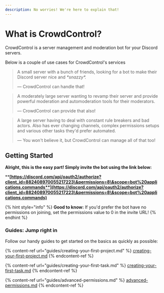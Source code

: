 ```yaml
---
description: No worries! We're here to explain that!
---
```


# What is CrowdControl?

CrowdControl is a server management and moderation bot for your Discord servers.



Below is a couple of use cases for CrowdControl's services

> A small server with a bunch of friends, looking for a bot to make their Discord server nice and _\*snazzy\*._
>
> — CrowdControl can handle that!

> A moderately large server wanting to revamp their server and provide powerful moderation and automoderation tools for their moderators.
>
> — CrowdControl can provide that also!

> A large server having to deal with constant rule breakers and bad actors. Also has ever changing channels, complex permissions setups and various other tasks they'd prefer automated.
>
> — You won't believe it, but CrowdControl can manage all of that too!

## Getting Started

**Alright, this is the easy part! Simply invite the bot using the link below:**

****[**https://discord.com/api/oauth2/authorize?client_id=882408970055217223\&permissions=8\&scope=bot%20applications.commands**](https://discord.com/api/oauth2/authorize?client_id=882408970055217223\&permissions=8\&scope=bot%20applications.commands)****

{% hint style="info" %}
**Good to know:** If you'd prefer the bot have no permissions on joining, set the permissions value to 0 in the invite URL!
{% endhint %}

### Guides: Jump right in

Follow our handy guides to get started on the basics as quickly as possible:

{% content-ref url="guides/creating-your-first-project.md" %}
[creating-your-first-project.md](guides/creating-your-first-project.md)
{% endcontent-ref %}

{% content-ref url="guides/creating-your-first-task.md" %}
[creating-your-first-task.md](guides/creating-your-first-task.md)
{% endcontent-ref %}

{% content-ref url="guides/advanced-permissions.md" %}
[advanced-permissions.md](guides/advanced-permissions.md)
{% endcontent-ref %}
